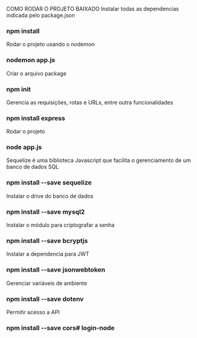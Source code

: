COMO RODAR O PROJETO BAIXADO
Instalar todas as dependencias indicada pelo package.json
### npm install

Rodar o projeto usando o nodemon 
### nodemon app.js

Criar o arquivo package
### npm init

Gerencia as requisições, rotas e URLs, entre outra funcionalidades
### npm install express

Rodar o projeto 
### node app.js

Sequelize é uma biblioteca Javascript que facilita o gerenciamento de um banco de dados SQL
### npm install --save sequelize

Instalar o drive do banco de dados
### npm install --save mysql2

Instalar o módulo para criptografar a senha
### npm install --save bcryptjs

Instalar a dependencia para JWT
### npm install --save jsonwebtoken

Gerenciar variáveis de ambiente
### npm install --save dotenv

Permitir acesso a API
### npm install --save cors# login-node
